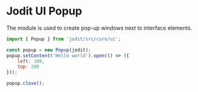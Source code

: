 # Jodit UI Popup

The module is used to create pop-up windows next to interface elements.

```js
import { Popup } from 'jodit/src/core/ui';

const popup = new Popup(jodit);
popup.setContent('Hello world').open(() => ({
	left: 100,
	top: 200
}));

popup.close();
```
